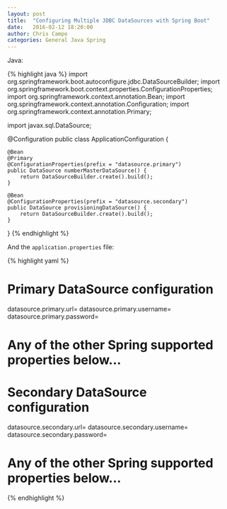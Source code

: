 ```yaml
---
layout: post
title:  "Configuring Multiple JDBC DataSources with Spring Boot"
date:   2016-02-12 18:20:00
author: Chris Campo
categories: General Java Spring
---
```


Java:

{% highlight java %}
import org.springframework.boot.autoconfigure.jdbc.DataSourceBuilder;
import org.springframework.boot.context.properties.ConfigurationProperties;
import org.springframework.context.annotation.Bean;
import org.springframework.context.annotation.Configuration;
import org.springframework.context.annotation.Primary;

import javax.sql.DataSource;

@Configuration
public class ApplicationConfiguration {

    @Bean
    @Primary
    @ConfigurationProperties(prefix = "datasource.primary")
    public DataSource numberMasterDataSource() {
        return DataSourceBuilder.create().build();
    }

    @Bean
    @ConfigurationProperties(prefix = "datasource.secondary")
    public DataSource provisioningDataSource() {
        return DataSourceBuilder.create().build();
    }
}
{% endhighlight %}

And the `application.properties` file:

{% highlight yaml %}
# Primary DataSource configuration
datasource.primary.url=
datasource.primary.username=
datasource.primary.password=
# Any of the other Spring supported properties below...

# Secondary DataSource configuration
datasource.secondary.url=
datasource.secondary.username=
datasource.secondary.password=
# Any of the other Spring supported properties below...
{% endhighlight %}


[github]: https://github.com/ccampo133/spring-boot-oauth2-demo
